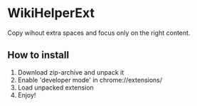 # WikiHelperExt
Copy wihout extra spaces and focus only on the right content.
## How to install
1. Download zip-archive and unpack it
2. Enable 'developer mode' in chrome://extensions/
3. Load unpacked extension
4. Enjoy!
